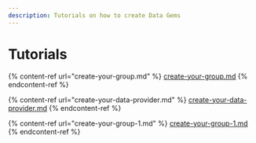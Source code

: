 ```yaml
---
description: Tutorials on how to create Data Gems
---
```


# Tutorials

{% content-ref url="create-your-group.md" %}
[create-your-group.md](create-your-group.md)
{% endcontent-ref %}

{% content-ref url="create-your-data-provider.md" %}
[create-your-data-provider.md](create-your-data-provider.md)
{% endcontent-ref %}

{% content-ref url="create-your-group-1.md" %}
[create-your-group-1.md](create-your-group-1.md)
{% endcontent-ref %}
